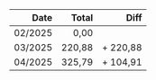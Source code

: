 |    Date |  Total |     Diff |
| ------: | -----: | -------: |
| 02/2025 |   0,00 |          |
| 03/2025 | 220,88 | + 220,88 |
| 04/2025 | 325,79 | + 104,91 |

